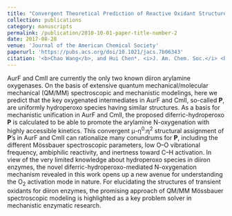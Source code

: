 ```yaml
---
title: "Convergent Theoretical Prediction of Reactive Oxidant Structures in Diiron Arylamine Oxygenases AurF and CmlI: Peroxo or Hydroperoxo?"
collection: publications
category: manuscripts
permalink: /publication/2010-10-01-paper-title-number-2
date: 2017-08-28
venue: 'Journal of the American Chemical Society'
paperurl: 'https://pubs.acs.org/doi/10.1021/jacs.7b06343'
citation: '<b>Chao Wang</b>, and Hui Chen*. <i>J. Am. Chem. Soc.</i> <b>2017</b>, 139(37), 13038-13046'
---
```

AurF and CmlI are currently the only two known diiron arylamine oxygenases. On the basis of extensive quantum mechanical/molecular mechanical (QM/MM) spectroscopic and mechanistic modelings, here we predict that the key oxygenated intermediates in AurF and CmlI, so-called <b>P</b>, are uniformly hydroperoxo species having similar structures. As a basis for mechanistic unification in AurF and CmlI, the proposed diferric-hydroperoxo <b>P</b> is calculated to be able to promote the arylamine N-oxygenation with highly accessible kinetics. This convergent μ-η<sup>0</sup>:η<sup>2</sup> structural assignment of <b>P</b>’s in AurF and CmlI can rationalize many conundrums for <b>P</b>, including the different Mössbauer spectroscopic parameters, low O–O vibrational frequency, ambiphilic reactivity, and inertness toward C–H activation. In view of the very limited knowledge about hydroperoxo species in diiron enzymes, the novel diferric-hydroperoxo-mediated N-oxygenation mechanism revealed in this work opens up a new avenue for understanding the O<sub>2</sub> activation mode in nature. For elucidating the structures of transient oxidants for diiron enzymes, the promising approach of QM/MM Mössbauer spectroscopic modeling is highlighted as a key problem solver in mechanistic enzymatic research.
